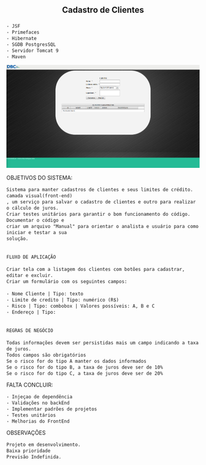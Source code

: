 <h2><p align="center"> Cadastro de Clientes </p></h2>

	- JSF
	- Primefaces
	- Hibernate
	- SGDB PostgresSQL
	- Servidor Tomcat 9
	- Maven

<p align="center"> <img src="/CadastroClientes/printScreen/screen1.png" width="950"/></p>


OBJETIVOS DO SISTEMA: 

	Sistema para manter cadastros de clientes e seus limites de crédito. camada visual(front-end)
	, um serviço para salvar o cadastro de clientes e outro para realizar o cálculo de juros. 
	Criar testes unitários para garantir o bom funcionamento do código. Documentar o código e 
	criar um arquivo "Manual" para orientar o analista e usuário para como iniciar e testar a sua
	solução.


	FLUXO DE APLICAÇÃO

	Criar tela com a listagem dos clientes com botões para cadastrar, editar e excluir.
	Criar um formulário com os seguintes campos:

	- Nome Cliente | Tipo: texto
	- Limite de credito | Tipo: numérico (R$)
	- Risco | Tipo: combobox | Valores possíveis: A, B e C
	- Endereço | Tipo: 


	REGRAS DE NEGÓCIO

	Todas informações devem ser persistidas mais um campo indicando a taxa de juros.
	Todos campos são obrigatórios
	Se o risco for do tipo A manter os dados informados
	Se o risco for do tipo B, a taxa de juros deve ser de 10%
	Se o risco for do tipo C, a taxa de juros deve ser de 20%


FALTA CONCLUIR:

	- Injeçao de dependência
	- Validações no backEnd
	- Implementar padrões de projetos
	- Testes unitários
	- Melhorias do FrontEnd


OBSERVAÇÕES

	Projeto em desenvolvimento.
	Baixa prioridade
	Previsão Indefinida.

